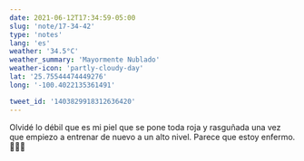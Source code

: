 ```yaml
---
date: 2021-06-12T17:34:59-05:00
slug: 'note/17-34-42'
type: 'notes'
lang: 'es'
weather: '34.5°C'
weather_summary: 'Mayormente Nublado'
weather-icon: 'partly-cloudy-day'
lat: '25.75544474449276'
long: '-100.4022135361491'

tweet_id: '1403829918312636420'
---
```

Olvidé lo débil que es mi piel que se pone toda roja y rasguñada una vez que empiezo a entrenar de nuevo a un alto nivel. Parece que estoy enfermo. 🤦🏻‍♂️